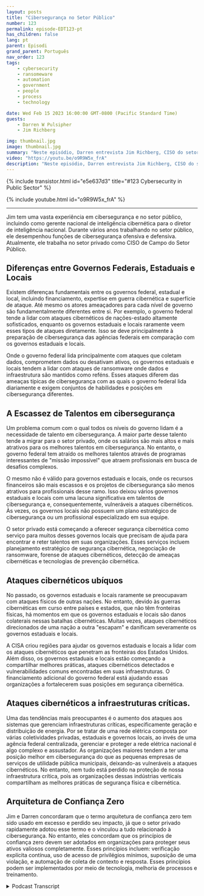 ```yaml
---
layout: posts
title: "Cibersegurança no Setor Público"
number: 123
permalink: episode-EDT123-pt
has_children: false
lang: pt
parent: Episodi
grand_parent: Português
nav_order: 123
tags:
    - cybersecurity
    - ransomeware
    - automation
    - government
    - people
    - process
    - technology

date: Wed Feb 15 2023 16:00:00 GMT-0800 (Pacific Standard Time)
guests:
    - Darren W Pulsipher
    - Jim Richberg

img: thumbnail.jpg
image: thumbnail.jpg
summary: "Neste episódio, Darren entrevista Jim Richberg, CISO do setor público da Forinet, discutindo as diferenças na cibersegurança no setor público. O governo federal é muito diferente dos governos estaduais e locais em relação à cibersegurança e suas abordagens."
video: "https://youtu.be/o9R9W5x_frA"
description: "Neste episódio, Darren entrevista Jim Richberg, CISO do setor público da Forinet, discutindo as diferenças na cibersegurança no setor público. O governo federal é muito diferente dos governos estaduais e locais em relação à cibersegurança e suas abordagens."
---
```


<div>
{% include transistor.html id="e5e637d3" title="#123 Cybersecurity in Public Sector" %}

{% include youtube.html id="o9R9W5x_frA" %}
</div>

---

Jim tem uma vasta experiência em cibersegurança e no setor público, incluindo como gerente nacional de inteligência cibernética para o diretor de inteligência nacional. Durante vários anos trabalhando no setor público, ele desempenhou funções de cibersegurança ofensiva e defensiva. Atualmente, ele trabalha no setor privado como CISO de Campo do Setor Público.

## Diferenças entre Governos Federais, Estaduais e Locais

Existem diferenças fundamentais entre os governos federal, estadual e local, incluindo financiamento, expertise em guerra cibernética e superfície de ataque. Até mesmo os atores ameaçadores para cada nível de governo são fundamentalmente diferentes entre si. Por exemplo, o governo federal tende a lidar com ataques cibernéticos de nações-estado altamente sofisticados, enquanto os governos estaduais e locais raramente veem esses tipos de ataques diretamente. Isso se deve principalmente à preparação de cibersegurança das agências federais em comparação com os governos estaduais e locais.

Onde o governo federal lida principalmente com ataques que coletam dados, comprometem dados ou desativam ativos, os governos estaduais e locais tendem a lidar com ataques de ransomware onde dados e infraestrutura são mantidos como reféns. Esses ataques diferem das ameaças típicas de cibersegurança com as quais o governo federal lida diariamente e exigem conjuntos de habilidades e posições em cibersegurança diferentes.

## A Escassez de Talentos em cibersegurança

Um problema comum com o qual todos os níveis do governo lidam é a necessidade de talento em cibersegurança. A maior parte desse talento tende a migrar para o setor privado, onde os salários são mais altos e mais atrativos para os melhores talentos em cibersegurança. No entanto, o governo federal tem atraído os melhores talentos através de programas interessantes de "missão impossível" que atraem profissionais em busca de desafios complexos.

O mesmo não é válido para governos estaduais e locais, onde os recursos financeiros são mais escassos e os projetos de cibersegurança são menos atrativos para profissionais desse ramo. Isso deixou vários governos estaduais e locais com uma lacuna significativa em talentos de cibersegurança e, consequentemente, vulneráveis a ataques cibernéticos. Às vezes, os governos locais não possuem um plano estratégico de cibersegurança ou um profissional especializado em sua equipe.

O setor privado está começando a oferecer segurança cibernética como serviço para muitos desses governos locais que precisam de ajuda para encontrar e reter talentos em suas organizações. Esses serviços incluem planejamento estratégico de segurança cibernética, negociação de ransomware, forense de ataques cibernéticos, detecção de ameaças cibernéticas e tecnologias de prevenção cibernética.

## Ataques cibernéticos ubíquos

No passado, os governos estaduais e locais raramente se preocupavam com ataques físicos de outras nações. No entanto, devido às guerras cibernéticas em curso entre países e estados, que não têm fronteiras físicas, há momentos em que os governos estaduais e locais são danos colaterais nessas batalhas cibernéticas. Muitas vezes, ataques cibernéticos direcionados de uma nação a outra "escapam" e danificam severamente os governos estaduais e locais.

A CISA criou regiões para ajudar os governos estaduais e locais a lidar com os ataques cibernéticos que penetram as fronteiras dos Estados Unidos. Além disso, os governos estaduais e locais estão começando a compartilhar melhores práticas, ataques cibernéticos detectados e vulnerabilidades comuns encontradas em suas infraestruturas. O financiamento adicional do governo federal está ajudando essas organizações a fortalecerem suas posições em segurança cibernética.

## Ataques cibernéticos a infraestruturas críticas.

Uma das tendências mais preocupantes é o aumento dos ataques aos sistemas que gerenciam infraestruturas críticas, especificamente geração e distribuição de energia. Por se tratar de uma rede elétrica composta por várias coletividades privadas, estaduais e governos locais, ao invés de uma agência federal centralizada, gerenciar e proteger a rede elétrica nacional é algo complexo e assustador. As organizações maiores tendem a ter uma posição melhor em cibersegurança do que as pequenas empresas de serviços de utilidade pública municipais, deixando-as vulneráveis a ataques cibernéticos. No entanto, nem tudo está perdido na proteção de nossa infraestrutura crítica, pois as organizações dessas indústrias verticais compartilham as melhores práticas de segurança física e cibernética.

## Arquitetura de Confiança Zero

Jim e Darren concordaram que o termo arquitetura de confiança zero tem sido usado em excesso e perdido seu impacto, já que o setor privado rapidamente adotou esse termo e o vinculou a tudo relacionado à cibersegurança. No entanto, eles concordam que os princípios de confiança zero devem ser adotados em organizações para proteger seus ativos valiosos completamente. Esses princípios incluem: verificação explícita contínua, uso de acesso de privilégios mínimos, suposição de uma violação, e automação de coleta de contexto e resposta. Esses princípios podem ser implementados por meio de tecnologia, melhoria de processos e treinamento.



<details>
<summary> Podcast Transcript </summary>

<p></p>

</details>
